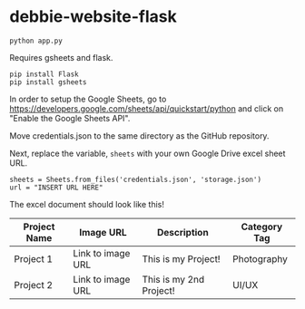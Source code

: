 # debbie-website-flask


```
python app.py
```

Requires gsheets and flask. 

```
pip install Flask
pip install gsheets
```

In order to setup the Google Sheets, go to https://developers.google.com/sheets/api/quickstart/python and click on "Enable the Google Sheets API".

Move credentials.json to the same directory as the GitHub repository. 

Next, replace the variable, `sheets` with your own Google Drive excel sheet URL. 

```
sheets = Sheets.from_files('credentials.json', 'storage.json')
url = "INSERT URL HERE"
```

The excel document should look like this!

| Project Name  | Image URL     | Description   | Category Tag  |
| ------------- | ------------- | ------------- | ------------- |
| Project 1     | Link to image URL  | This is my Project! | Photography |
| Project 2     | Link to image URL | This is my 2nd Project! | UI/UX |
